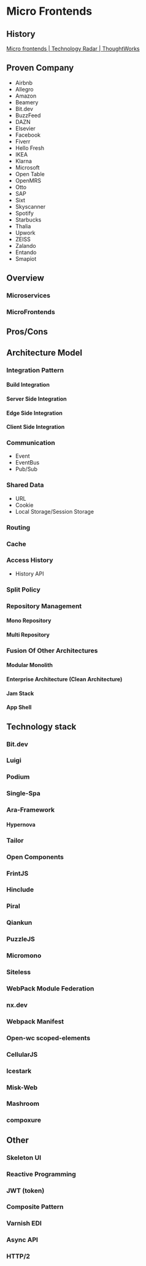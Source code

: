 # Micro Frontends
## History
[Micro frontends | Technology Radar | ThoughtWorks](https://www.thoughtworks.com/radar/techniques/micro-frontends)
## Proven Company
* Airbnb
* Allegro
* Amazon
* Beamery
* Bit.dev
* BuzzFeed
* DAZN
* Elsevier
* Facebook
* Fiverr
* Hello Fresh
* IKEA
* Klarna
* Microsoft
* Open Table
* OpenMRS
* Otto
* SAP
* Sixt
* Skyscanner
* Spotify
* Starbucks
* Thalia
* Upwork
* ZEISS
* Zalando
* Entando
* Smapiot
## Overview
### Microservices
### MicroFrontends
## Pros/Cons
## Architecture Model
### Integration Pattern
#### Build Integration
#### Server Side Integration
#### Edge Side Integration
#### Client Side Integration
### Communication
* Event
* EventBus
* Pub/Sub

### Shared Data
* URL
* Cookie
* Local Storage/Session Storage

### Routing
### Cache
### Access History
* History API

### Split Policy
### Repository Management
#### Mono Repository
#### Multi Repository
### Fusion Of Other Architectures
#### Modular Monolith
#### Enterprise Architecture (Clean Architecture)
#### Jam Stack
#### App Shell
## Technology stack
### Bit.dev
### Luigi
### Podium
### Single-Spa
### Ara-Framework
#### Hypernova
### Tailor
### Open Components
### FrintJS
### Hinclude
### Piral
### Qiankun
### PuzzleJS
### Micromono
### Siteless
### WebPack Module Federation
### nx.dev
### Webpack Manifest
### Open-wc scoped-elements
### CellularJS
### Icestark
### Misk-Web
### Mashroom
### compoxure
## Other
### Skeleton UI
### Reactive Programming
### JWT (token)
### Composite Pattern
### Varnish EDI
### Async API
### HTTP/2
